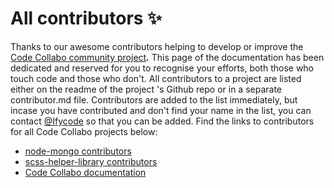 # All contributors ✨

Thanks to our awesome contributors helping to develop or improve the [Code Collabo community project](https://github.com/code-collabo)_**.**_ This page of the documentation has been dedicated and reserved for you to recognise your efforts, both those who touch code and those who don't. All contributors to a project are listed either on the readme of the project 's Github repo or in a separate contributor.md file. Contributors are added to the list immediately, but incase you have contributed and don't find your name in the list, you can contact [@Ifycode](https://github.com/Ifycode) so that you can be added. Find the links to contributors for all Code Collabo projects below: 

* [node-mongo contributors](https://github.com/code-collabo/node-mongo-cli#appreciation)
* [scss-helper-library contributors](https://github.com/code-collabo/scss-helper-library#contributors-)
* [Code Collabo documentation](https://github.com/code-collabo/docs/blob/main/contributor.md)



